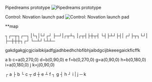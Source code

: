 Pipedreams prototype
![Pipedreams prototype](https://www.abandonwaredos.com/public/aban_img_screens/pipedreams-2.jpg)

Control: Novation launch pad
![Control: Novation launch pad](https://www.thomann.de/pics/bdb/366032/10034868_800.jpg)



**map

┐┌─┬┐┌─┐
|└┐|└┘┌┘
├─┘|┌┬┴┐
|┌┬┤├┼┬┤
└┤├┴┘├┤|
┌┘├┬┐└┘|
├─┼┼┼┐┌┘
└─┴┘└┴┴─



gakdgakgjcgjciaibkijadfgjadhbedhchbfibhjaibdgcijbkeeegaickficffk


a
b
c=a(0,270,0)
d=b(0,90,0)
e
f=b(0,270,0)
g=a(0,90,0)
h=b(0,180,0)
i=a(0,180,0)
j
k=j(0,90,0)


┌	a
├	b
└	c
┬	d
┼	e
┴	f
┐	g
┤	h
┘	i
|	j
─	k

